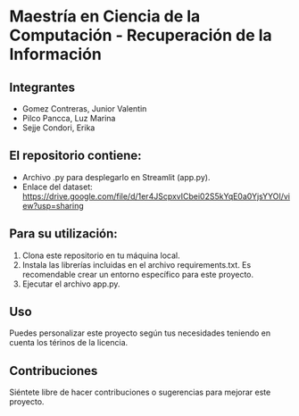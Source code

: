 # Maestría en Ciencia de la Computación - Recuperación de la Información
## Integrantes
- Gomez Contreras, Junior Valentin
- Pilco Pancca, Luz Marina
- Sejje Condori, Erika


## El repositorio contiene:

* Archivo .py para desplegarlo en Streamlit (app.py).
* Enlace del dataset:  https://drive.google.com/file/d/1er4JScpxvICbei02S5kYqE0a0YjsYYOI/view?usp=sharing
## Para su utilización:

1. Clona este repositorio en tu máquina local.
2. Instala las librerías incluidas en el archivo requirements.txt. Es recomendable crear un entorno específico para este proyecto.
3. Ejecutar el archivo app.py.

## Uso

Puedes personalizar este proyecto según tus necesidades teniendo en cuenta los térinos de la licencia.

## Contribuciones

Siéntete libre de hacer contribuciones o sugerencias para mejorar este proyecto.

